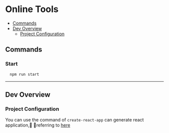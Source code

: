 # Online Tools


- [Commands](#commands)
- [Dev Overview](#dev-overview)
  - [Project Configuration](#project-configuration)

## Commands

### Start

``` bash
  npm run start
```
---

## Dev Overview

### Project Configuration

You can use the command of `create-react-app` can generate react application, referring to [here][create-react-app-ts]

[create-react-app-ts]: https://github.com/wmonk/create-react-app-typescript/blob/master/template/README.md
